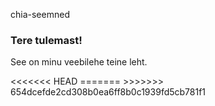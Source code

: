 chia-seemned
<!DOCTYPE html>
<html>
<head>
<title>Teine leht</title>
</head>
<body
    style = "background-image:url(https://eskipaper.com/images/leaves-background-1.jpg);">
	<h3>Tere tulemast!</h3>
	<p>See on minu veebilehe teine leht.</p>
</body>
<<<<<<< HEAD
</html>
=======
</html>
>>>>>>> 654dcefde2cd308b0ea6ff8b0c1939fd5cb781f1
